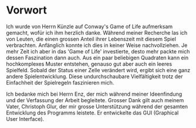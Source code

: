 # Vorwort

Ich wurde von Herrn Künzle auf Conway's Game of Life aufmerksam gemacht, wofür ich ihm herzlich danke. Während meiner Recherche las ich von Leuten, die einen grossen Anteil ihrer Lebenszeit mit diesem Spiel verbrachten. Anfänglich konnte ich dies in keiner Weise nachvollziehen. Je mehr Zeit ich aber in das 'Game of Life' investierte, desto mehr packte mich dessen Faszination dann auch. Aus ein paar beliebigen Quadraten kann ein hochkomplexes Muster entstehen, genauso gut aber auch ein leeres Spielfeld. Sobald der Status einer Zelle verändert wird, ergibt sich eine ganz andere Spielentwicklung. Diese undurchschaubare Vielfältigkeit trotz der Einfachheit der Spielregeln faszinieren mich. 

Ich bedanke mich bei Herrn Enz, der mich während meiner Ideenfindung und der Verfassung der Arbeit begleitete. Grosser Dank gilt auch meinem Vater, Christoph Glur, der mir grosse Unterstützung während der gesamten Entwicklung des Programms leistete. Er entwickelte das GUI (Graphical User Interface).




